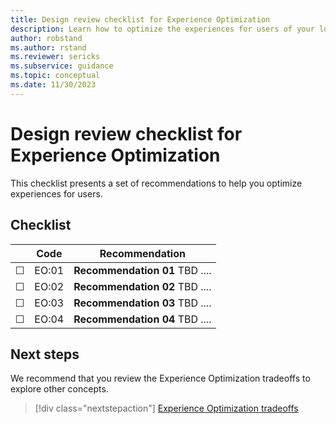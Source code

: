 ```yaml
---
title: Design review checklist for Experience Optimization
description: Learn how to optimize the experiences for users of your low-code workload.
author: robstand
ms.author: rstand
ms.reviewer: sericks
ms.subservice: guidance
ms.topic: conceptual
ms.date: 11/30/2023
---
```

# Design review checklist for Experience Optimization

This checklist presents a set of recommendations to help you optimize experiences for users.

## Checklist

|&nbsp;|Code  |Recommendation  |
|-|-|-|
| &#9744; | EO:01  | **Recommendation 01** TBD ....  |
| &#9744; | EO:02 | **Recommendation 02** TBD ....   |
| &#9744; | EO:03 | **Recommendation 03** TBD ....  |
| &#9744; | EO:04 | **Recommendation 04** TBD ....  |

## Next steps

We recommend that you review the Experience Optimization tradeoffs to explore other concepts.

> [!div class="nextstepaction"]
> [Experience Optimization tradeoffs](tradeoffs.md)
